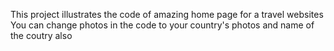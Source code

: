 This project illustrates the code of amazing home page for a travel websites
You can change photos in the code to your country's photos and name of the coutry also
